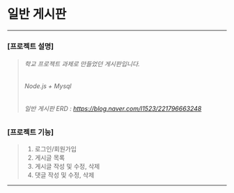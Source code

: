 # 일반 게시판
---
### [프로젝트 설명]
> ###### 학교 프로젝트 과제로 만들었던 게시판입니다.
> ###### Node.js + Mysql
> ###### 일반 게시판 ERD : https://blog.naver.com/l1523/221796663248

### [프로젝트 기능]
> 1. 로그인/회원가입
> 2. 게시글 목록
> 3. 게시글 작성 및 수정, 삭제
> 4. 댓글 작성 및 수정, 삭제
---
